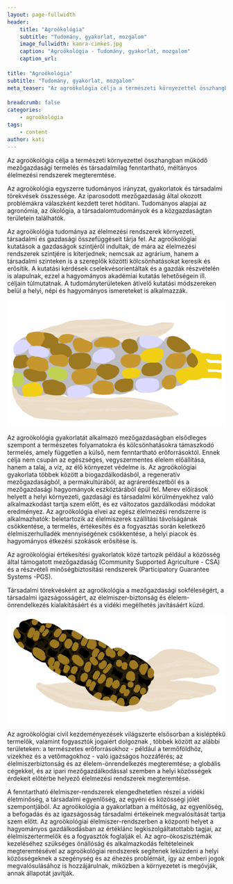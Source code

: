 ```yaml
---
layout: page-fullwidth
header: 
    title: "Agroökológia"
    subtitle: "Tudomány, gyakorlat, mozgalom"
    image_fullwidth: kamra-cimkes.jpg
    caption: "Agroökológia - Tudomány, gyakorlat, mozgalom"
    caption_url: 
   
title: "Agroökológia"
subtitle: "Tudomány, gyakorlat, mozgalom"
meta_teaser: "Az agroökológia célja a természeti környezettel összhangban működő mezőgazdasági termelés és társadalmilag fenntartható, méltányos élelmezési rendszerek megteremtése. "

breadcrumb: false
categories:
    - agroökológia
tags:
    - content
author: kati
---
```


Az agroökológia célja a természeti környezettel összhangban működő mezőgazdasági termelés és társadalmilag fenntartható, méltányos élelmezési rendszerek megteremtése. 

Az agroökológia egyszerre tudományos irányzat, gyakorlatok és társadalmi törekvések összessége. Az iparosodott mezőgazdaság által okozott problémákra válaszként kezdett teret hódítani. Tudományos alapjai az agronómia, az ökológia, a társadalomtudományok és a közgazdaságtan területein találhatók. 

Az agroökológia tudománya az élelmezési rendszerek környezeti, társadalmi és gazdasági összefüggéseit tárja fel. Az agroökológiai kutatások a gazdaságok szintjéről indultak, de mára az élelmezési rendszerek szintjére is kiterjednek; nemcsak az agrárium, hanem a társadalmi szinteken is a szereplők közötti kölcsönhatásokat keresik és erősítik. A kutatási kérdések cselekvésorientáltak és a gazdák részvételén is alapulnak, ezzel a hagyományos akadémiai kutatás lehetőségein ill. céljain túlmutatnak. A tudományterületeken átívelő kutatási módszereken belül  a helyi, népi és   hagyományos ismereteket is alkalmazzák.

![kukorica](/images/grafikukorica1.jpg)

Az agroökológia gyakorlatát alkalmazó mezőgazdaságban elsődleges szempont a természetes folyamatokra és kölcsönhatásokra támaszkodó termelés, amely független a külső, nem fenntartható erőforrásoktól. Ennek célja nem csupán az egészséges, vegyszermentes élelem előállítása, hanem a talaj, a víz, az élő környezet védelme is.  Az agroökológiai gyakorlata többek között a biogazdálkodásból, a regeneratív mezőgazdaságból, a permakultúrából,  az agrárerdészetből és a mezőgazdasági hagyományok eszköztárából épül fel. Merev előírások helyett a helyi környezeti, gazdasági és társadalmi körülményekhez való alkalmazkodást tartja szem előtt, és ez változatos gazdálkodási módokat eredményez.  Az agroökológia elvei az egész élelmezési rendszerre is alkalmazhatók: beletartozik az élelmiszerek szállítási távolságának csökkentése, a termelés, értékesítés és a fogyasztás során keletkező élelmiszerhulladék mennyiségének csökkentése, a  helyi piacok és hagyományos étkezési szokások erősítése is. 

Az agroökológiai értékesítési gyakorlatok közé tartozik például a közösség által támogatott mezőgazdaság (Community Supported Agriculture - CSA) és a részvételi minőségbiztosítási rendszerek (Participatory Guarantee Systems -PGS).

Társadalmi törekvésként az agroökológia a mezőgazdasági sokféleségért, a társadalmi igazságosságért, az élelmiszer-biztonság és élelem-önrendelkezés kialakításáért és a vidéki megélhetés javításáért küzd.

![kukorica](/images/grafikukorica2.jpg)

Az agroökológiai civil kezdeményezések  világszerte elsősorban a kisléptékű termelők, valamint  fogyasztók jogaiért  dolgoznak ,  többek között az alábbi területeken: 
a természetes erőforrásokhoz - például a termőföldhöz, vizekhez és a vetőmagokhoz - való igazságos hozzáférés; 
az élelmiszerbiztonság és az élelem-önrendelkezés megteremtése;
a globális cégekkel, és az ipari mezőgazdálkodással szemben a helyi közösségek érdekeit  előtérbe helyező élelmezési rendszerek megteremtése.  

A fenntartható élelmiszer-rendszerek elengedhetetlen részei a  vidéki életminőség, a társadalmi egyenlőség, az egyéni és közösségi jólét szempontjából. Az agroökológia a gyakorlatban a méltóság, az egyenlőség, a befogadás és az igazságosság társadalmi értékeinek megvalósítását tartja szem előtt. Az agroökológiai élelmiszer-rendszerben a központi helyet a hagyományos gazdálkodásban az értéklánc legkiszolgáltatottabb tagjai, az élelmiszertermelők és a fogyasztók foglalják el. Az agro-ökoszisztémák kezeléséhez szükséges önállóság és alkalmazkodás feltételeinek megteremtésével az agroökológiai rendszerek segítenek leküzdeni a helyi közösségeknek a szegénység és az éhezés problémáit,  így az emberi jogok megvalósulásához is hozzájárulnak, miközben a  környezetet is megóvják, annak állapotát javítják. 
